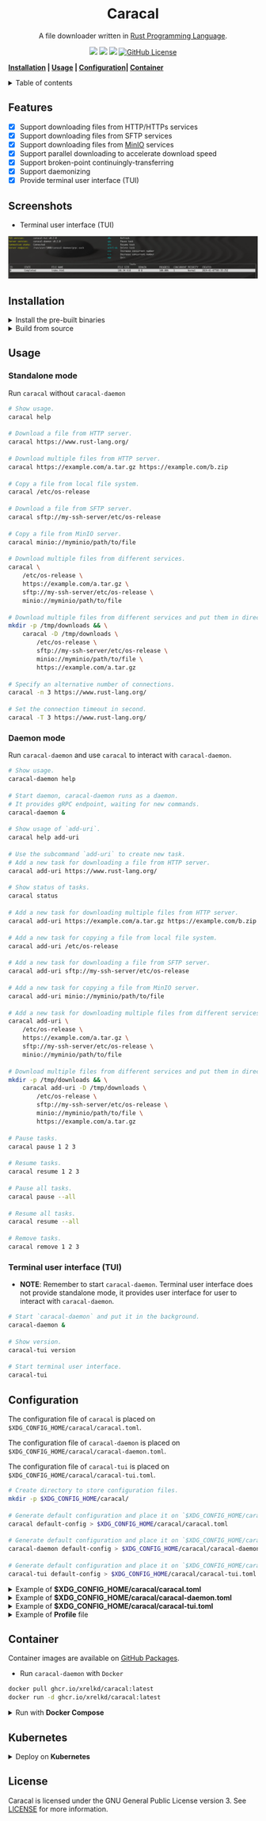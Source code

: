 <h1 align="center">Caracal</h1>

<p align="center">
    A file downloader written in
    <a href="https://www.rust-lang.org/" target="_blank">Rust Programming Language</a>.
</p>

<p align="center">
    <a href="https://github.com/xrelkd/caracal/releases"><img src="https://img.shields.io/github/v/release/xrelkd/caracal.svg"></a>
    <a href="https://github.com/xrelkd/caracal/actions?query=workflow%3ARust"><img src="https://github.com/xrelkd/caracal/workflows/Rust/badge.svg"></a>
    <a href="https://github.com/xrelkd/caracal/actions?query=workflow%3ARelease"><img src="https://github.com/xrelkd/caracal/workflows/Release/badge.svg"></a>
    <a href="https://github.com/xrelkd/caracal/blob/master/LICENSE"><img alt="GitHub License" src="https://img.shields.io/github/license/xrelkd/caracal"></a>
</p>

**[Installation](#installation) | [Usage](#usage) | [Configuration](#configuration)| [Container](#container)**

<details>
<summary>Table of contents</summary>

- [Features](#features)
- [Screenshots](#screenshots)
- [Installation](#installation)
- [Usage](#usage)
- [Configuration](#configuration)
- [Container](#container)
- [License](#license)

</details>

## Features

- [x] Support downloading files from HTTP/HTTPs services
- [x] Support downloading files from SFTP services
- [x] Support downloading files from [MinIO](https://min.io/) services
- [x] Support parallel downloading to accelerate download speed
- [x] Support broken-point continuingly-transferring
- [x] Support daemonizing
- [x] Provide terminal user interface (TUI)

## Screenshots

- Terminal user interface (TUI)

![screenshot tui](docs/_static/screenshot-tui.png)

## Installation

<details>
    <summary>Install the pre-built binaries</summary>

Pre-built binaries for Linux can be found on [the releases page](https://github.com/xrelkd/caracal/releases/), the latest release is available [here](https://github.com/xrelkd/caracal/releases/latest).

For example, to install `caracal` to `~/bin`:

```bash
# Create `~/bin`.
mkdir -p ~/bin

# Change directory to `~/bin`.
cd ~/bin

# Download and extract caracal to `~/bin/`.
# NOTE: replace the version with the version you want to install
export CARACAL_VERSION=v0.2.0

# NOTE: the architecture of your machine,
# Available values are `x86_64-unknown-linux-musl`, `x86_64-apple-darwin`, `aarch64-apple-darwin`.
export ARCH=x86_64-unknown-linux-musl
curl -s -L "https://github.com/xrelkd/caracal/releases/download/${CARACAL_VERSION}/caracal-${CARACAL_VERSION}-${ARCH}.tar.gz" | tar xzf -

# Add `~/bin` to the paths that your shell searches for executables
# this line should be added to your shells initialization file,
# e.g. `~/.bashrc` or `~/.zshrc`
export PATH="$PATH:$HOME/bin"

# Show version.
caracal version

# Show version.
caracal-daemon version

# Show version.
caracal-tui version
```

</details>

<details>
  <summary>Build from source</summary>

`caracal` requires the following tools and packages to build:

- `rustc`
- `cargo`
- `pkg-config`
- `libgit2`

With the above tools and packages already installed, you can simply run:

```bash
git clone --branch=main https://github.com/xrelkd/caracal.git
cd caracal

cargo install --path caracal
cargo install --path caracal-daemon
cargo install --path caracal-tui
```

</details>

## Usage

### Standalone mode

Run `caracal` without `caracal-daemon`

```bash
# Show usage.
caracal help

# Download a file from HTTP server.
caracal https://www.rust-lang.org/

# Download multiple files from HTTP server.
caracal https://example.com/a.tar.gz https://example.com/b.zip

# Copy a file from local file system.
caracal /etc/os-release

# Download a file from SFTP server.
caracal sftp://my-ssh-server/etc/os-release

# Copy a file from MinIO server.
caracal minio://myminio/path/to/file

# Download multiple files from different services.
caracal \
    /etc/os-release \
    https://example.com/a.tar.gz \
    sftp://my-ssh-server/etc/os-release \
    minio://myminio/path/to/file

# Download multiple files from different services and put them in directory `/tmp/downloads`.
mkdir -p /tmp/downloads && \
    caracal -D /tmp/downloads \
        /etc/os-release \
        sftp://my-ssh-server/etc/os-release \
        minio://myminio/path/to/file \
        https://example.com/a.tar.gz

# Specify an alternative number of connections.
caracal -n 3 https://www.rust-lang.org/

# Set the connection timeout in second.
caracal -T 3 https://www.rust-lang.org/

```

### Daemon mode

Run `caracal-daemon` and use `caracal` to interact with `caracal-daemon`.

```bash
# Show usage.
caracal-daemon help

# Start daemon, caracal-daemon runs as a daemon.
# It provides gRPC endpoint, waiting for new commands.
caracal-daemon &

# Show usage of `add-uri`.
caracal help add-uri

# Use the subcommand `add-uri` to create new task.
# Add a new task for downloading a file from HTTP server.
caracal add-uri https://www.rust-lang.org/

# Show status of tasks.
caracal status

# Add a new task for downloading multiple files from HTTP server.
caracal add-uri https://example.com/a.tar.gz https://example.com/b.zip

# Add a new task for copying a file from local file system.
caracal add-uri /etc/os-release

# Add a new task for downloading a file from SFTP server.
caracal add-uri sftp://my-ssh-server/etc/os-release

# Add a new task for copying a file from MinIO server.
caracal add-uri minio://myminio/path/to/file

# Add a new task for downloading multiple files from different services.
caracal add-uri \
    /etc/os-release \
    https://example.com/a.tar.gz \
    sftp://my-ssh-server/etc/os-release \
    minio://myminio/path/to/file

# Download multiple files from different services and put them in directory `/tmp/downloads`.
mkdir -p /tmp/downloads && \
    caracal add-uri -D /tmp/downloads \
        /etc/os-release \
        sftp://my-ssh-server/etc/os-release \
        minio://myminio/path/to/file \
        https://example.com/a.tar.gz

# Pause tasks.
caracal pause 1 2 3

# Resume tasks.
caracal resume 1 2 3

# Pause all tasks.
caracal pause --all

# Resume all tasks.
caracal resume --all

# Remove tasks.
caracal remove 1 2 3
```

### Terminal user interface (TUI)

- **NOTE**: Remember to start `caracal-daemon`. Terminal user interface does not provide standalone mode, it provides user interface for user to interact with `caracal-daemon`.

```bash
# Start `caracal-daemon` and put it in the background.
caracal-daemon &

# Show version.
caracal-tui version

# Start terminal user interface.
caracal-tui
```

## Configuration

The configuration file of `caracal` is placed on `$XDG_CONFIG_HOME/caracal/caracal.toml`.

The configuration file of `caracal-daemon` is placed on `$XDG_CONFIG_HOME/caracal/caracal-daemon.toml`.

The configuration file of `caracal-tui` is placed on `$XDG_CONFIG_HOME/caracal/caracal-tui.toml`.

```bash
# Create directory to store configuration files.
mkdir -p $XDG_CONFIG_HOME/caracal/

# Generate default configuration and place it on `$XDG_CONFIG_HOME/caracal/caracal.toml`.
caracal default-config > $XDG_CONFIG_HOME/caracal/caracal.toml

# Generate default configuration and place it on `$XDG_CONFIG_HOME/caracal/caracal-daemon.toml`.
caracal-daemon default-config > $XDG_CONFIG_HOME/caracal/caracal-daemon.toml

# Generate default configuration and place it on `$XDG_CONFIG_HOME/caracal/caracal-tui.toml`.
caracal-tui default-config > $XDG_CONFIG_HOME/caracal/caracal-tui.toml
```

<details>
<summary>Example of <b>$XDG_CONFIG_HOME/caracal/caracal.toml</b></summary>

**NOTE**: `~` in a file path will be resolved to `$HOME`.

```toml
# File paths to profiles, see profile file configuration
profile_files = ["/path/to/profile/file", "/path/to/profile/file2", "~/path/to/my/profile"]

[daemon]
# Endpoint of gRPC server
# Caracal connect to gRPC server via local socket with file path like "/path/to/caracal-daemon/grpc.sock"
# Caracal connect to gRPC server via HTTP with URI like "http://www.my.server.com/"
server_endpoint = "/path/to/caracal-daemon/grpc.sock"
# Access token, remove this line to disable authentication
access_token    = "my-access-token"
# File path of access token, remove this line to disable authentication
# `access_token_file_path` is preferred if both `access_token` and `access_token_file_path` are provided.
access_token_file_path = "/path/to/access-token"

[log]
# Emit log to systemd-journald
emit_journald = true
# Emit log to stdout
emit_stdout = false
# Emit log to stderr
emit_stderr = false
# Set the log level, available values are "ERROR", "WARN", "INFO", "DEBUG", "TRACE"
level = "INFO"

[downloader]
# Path of default output directory
default_output_directory = "/path/to/default/output/directory"

[downloader.http]
# The user-agent which will be passed to HTTP server
user_agent = "Caracal/0.2.0"
# The number of concurrent number of HTTP connection per task
concurrent_connections = 5
```

</details>

<details>
<summary>Example of <b>$XDG_CONFIG_HOME/caracal/caracal-daemon.toml</b></summary>

```toml
# File paths to profiles, see profile file configuration
profile_files = ["/path/to/profile/file", "/path/to/profile/file2"]

[log]
# Emit log to systemd-journald
emit_journald = true
# Emit log to stdout
emit_stdout = false
# Emit log to stderr
emit_stderr = false
# Set the log level, available values are "ERROR", "WARN", "INFO", "DEBUG", "TRACE"
level = "INFO"

[task_scheduler]
# The number of tasks to execute concurrently
concurrent_number = 10

[downloader.http]
# The user-agent which will be passed to HTTP server
user_agent = "Caracal/0.2.0"
# The number of concurrent number of HTTP connection per task
concurrent_connections = 5

[grpc]
# Provide gRPC via HTTP
enable_http = true
# Host address of gRPC, ignored while `enable_http` is `false`
host = "127.0.0.1"
# Port of gRPC server, ignored while `enable_http` is `false`
port = 37000
# Provide gRPC service via local socket (UNIX domain socket)
enable_local_socket = true
# Path of local socket
local_socket = "/path/to/caracal-daemon/grpc.sock"
# Access token, remove this line to disable authentication
access_token    = "my-access-token"
# File path of access token, remove this line to disable authentication
# `access_token_file_path` is preferred if both `access_token` and `access_token_file_path` are provided.
access_token_file_path = "/path/to/access-token"

[metrics]
# Enable Prometheus metrics
enable = true
# Host address of metrics
host = "127.0.0.1"
# Port of metrics
port = 37002
```

</details>

<details>
<summary>Example of <b>$XDG_CONFIG_HOME/caracal/caracal-tui.toml</b></summary>

**NOTE**: `~` in a file path will be resolved to `$HOME`.

```toml
[daemon]
# Endpoint of gRPC server
# Caracal connect to gRPC server via local socket with file path like "/path/to/caracal-daemon/grpc.sock"
# Caracal connect to gRPC server via HTTP with URI like "http://www.my.server.com/"
server_endpoint = "/path/to/caracal-daemon/grpc.sock"
# Access token, remove this line to disable authentication
access_token    = "my-access-token"
# File path of access token, remove this line to disable authentication
# `access_token_file_path` is preferred if both `access_token` and `access_token_file_path` are provided.
access_token_file_path = "/path/to/access-token"

[log]
# Emit log to systemd-journald
emit_journald = true
# Emit log to stdout
emit_stdout = false
# Emit log to stderr
emit_stderr = false
# Set the log level, available values are "ERROR", "WARN", "INFO", "DEBUG", "TRACE"
level = "INFO"
```

</details>

<details>
<summary>Example of <b>Profile</b> file</summary>

```toml
[[profiles]]
[profiles.MinIO]
# Name of profile
name         = "my-minio"
# Endpoint of MinIO server
endpoint_url = "https://my.minio.server.com"
# Access key of MinIO server
access_key   = "access_key"
# Secret key of MinIO server
secret_key   = "secret_key"

[[profiles]]
[profiles.MinIO]
name         = "my-minio2"
endpoint_url = "https://my.minio2.server.com"
access_key   = "access_key"
secret_key   = "secret_key"

[[profiles]]
[profiles.SSH]
# Name of profile
name          = "my-ssh-server"
# SSH host to connect
# It may be specified as either [user@]hostname or a URI of the form ssh://[user@]hostname[:port].
endpoint      = "my-ssh-server"
# Set the SSH user
user          = "user"
# Set the key file to use
identity_file = "/path/to/ssh/key"

[[profiles]]
[profiles.SSH]
name          = "my-ssh-server2"
endpoint      = "my-ssh-server2"
user          = "user"
identity_file = "/path/to/ssh/key2"
```

</details>

## Container

Container images are available on [GitHub Packages](https://github.com/xrelkd/caracal/pkgs/container/caracal).

- Run `caracal-daemon` with `Docker`

```bash
docker pull ghcr.io/xrelkd/caracal:latest
docker run -d ghcr.io/xrelkd/caracal:latest
```

<details>
<summary>Run with <b>Docker Compose</b></summary>

We use `Docker Compose` to configurate `caracal-daemon` service.

1. Create `docker-compose.yaml` and `caracal-daemon.toml` with the following contents.

- `docker-compose.yaml`

```yaml
services:
  caracal:
    image: ghcr.io/xrelkd/caracal:latest
    ports:
      - "127.0.0.1:37000:37000"
      - "127.0.0.1:37002:37002"
    volumes:
      - ${PWD}/caracal-daemon.toml:/etc/caracal/caracal-daemon.toml
      - downloads:/downloads
    entrypoint: ["caracal-daemon", "--config=/etc/caracal/caracal-daemon.toml"]

volumes:
  downloads:
```

- `caracal-daemon.toml`

```toml
profile_files = []

[log]
# systemd-journald is not available in container, disable it
emit_journald = false
# Emit log message to stdout.
emit_stdout   = true
emit_stderr   = false
level         = "INFO"

[task_scheduler]
concurrent_number = 10

[downloader]
# Set default output directory to `/downloads`.
default_output_directory = "/downloads"

[downloader.http]
user_agent             = "Caracal/0.2.0"
concurrent_connections = 5

[grpc]
enable_http         = true
# Disable local socket because we only interact with the daemon via HTTP.
enable_local_socket = false
host                = "0.0.0.0"
port                = 37000

[metrics]
enable = true
host   = "0.0.0.0"
port   = 37002
```

**NOTE**: In order to connect the `caracal-daemon` in container, `daemon.server_endpoint` in `caracal.toml` should be set as `http://127.0.0.1:37000`.

2. Run `docker compose up` to start the container.
3. Run `caracal add-uri https://www.rust-lang.org/` to create a new task, the downloaded file is placed on `/downloads` in the container.
4. Run `caracal status` to display the status of tasks.
5. Run `docker compose down` to stop the container.

</details>

## Kubernetes

<details>
<summary>Deploy on <b>Kubernetes</b></summary>

Save the following contents to `caracal.yaml` and execute `kubectl apply -f caracal.yaml` to deploy `caracal-daemon` on Kubernetes cluster:

```yaml
# https://kubernetes.io/docs/concepts/configuration/configmap/
kind: ConfigMap
apiVersion: v1
metadata:
  name: caracal

data:
  caracal-daemon.toml: |
    profile_files = []

    [log]
    emit_journald = false
    emit_stdout = true
    emit_stderr = false
    level = "INFO"

    [task_scheduler]
    concurrent_number = 10

    [downloader]
    default_output_directory = "/tmp"

    [downloader.http]
    user_agent = "Caracal/0.2.0"
    concurrent_connections = 5

    [grpc]
    enable_http = true
    enable_local_socket = false
    host = "0.0.0.0"
    port = 37000

    [metrics]
    enable = true
    host = "0.0.0.0"
    port = 37002

---
# https://kubernetes.io/docs/concepts/workloads/controllers/deployment/
apiVersion: apps/v1
kind: Deployment
metadata:
  name: caracal
  labels:
    app.kubernetes.io/name: caracal
spec:
  selector:
    matchLabels:
      app: caracal
  replicas: 1
  template:
    metadata:
      labels:
        app: caracal
    spec:
      restartPolicy: Always
      volumes:
        - name: config
          configMap:
            name: caracal
            items:
              - key: caracal-daemon.toml
                path: caracal-daemon.toml
      containers:
        - name: caracal
          image: ghcr.io/xrelkd/caracal:latest
          imagePullPolicy: IfNotPresent
          command:
            - "caracal-daemon"
            - "--config=/etc/caracal/caracal-daemon.toml"
          volumeMounts:
            - name: config
              mountPath: /etc/caracal/
          ports:
            - containerPort: 37000
              name: grpc
            - containerPort: 37002
              name: metrics
---
# https://kubernetes.io/docs/concepts/services-networking/service/
apiVersion: v1
kind: Service
metadata:
  name: caracal

spec:
  selector:
    app: caracal
  type: ClusterIP
  ports:
    - name: grpc
      protocol: TCP
      port: 37000
      targetPort: 37000
---
```

</details>

## License

Caracal is licensed under the GNU General Public License version 3. See [LICENSE](./LICENSE) for more information.
